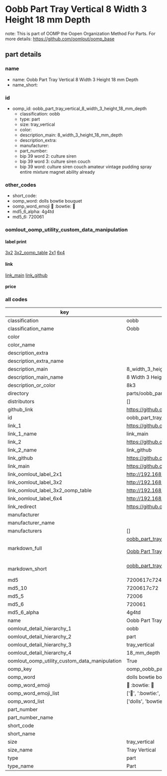 # Oobb Part Tray Vertical 8 Width 3 Height 18 mm Depth  

note: This is part of OOMP the Oopen Organization Method For Parts. For more details: https://github.com/oomlout/oomp_base

##  part details
  







### name
* name: Oobb Part Tray Vertical 8 Width 3 Height 18 mm Depth
* name_short: 
### id
* oomp_id: oobb_part_tray_vertical_8_width_3_height_18_mm_depth
  * classification: oobb
  * type: part
  * size: tray_vertical
  * color: 
  * description_main: 8_width_3_height_18_mm_depth
  * description_extra: 
  * manufacturer: 
  * part_number: 
  * bip 39 word 2: culture siren
  * bip 39 word 3: culture siren couch
  * bip 39 word: culture siren couch amateur vintage pudding spray entire mixture magnet ability already

### other_codes
* short_code: 
* oomp_word: dolls bowtie bouquet
* oomp_word_emoji :dolls: :bowtie: :bouquet:
* md5_6_alpha: 4g4td
* md5_6: 720061






### oomlout_oomp_utility_custom_data_manipulation
#### label print
[3x2](http://192.168.1.245:1112/?label=oomp%204g4td)
[3x2_oomp_table](http://192.168.1.108:1112/?label=oomp%204g4td)
[2x1](http://192.168.1.242:1112/?label=oomp%204g4td)
[6x4](http://192.168.1.55:1112/?label=oomp%204g4td)    

#### link

[link_main](https://github.com/oomlout/oomlout_oomp_version_1_messy/tree/main/parts/oobb_part_tray_vertical_8_width_3_height_18_mm_depth) [link_github](https://github.com/oomlout/oomlout_oomp_version_1_messy/tree/main/parts/oobb_part_tray_vertical_8_width_3_height_18_mm_depth)                             

#### price







### all codes 
| key | value |  
| --- | --- |  
| classification | oobb |  
| classification_name | Oobb |  
| color |  |  
| color_name |  |  
| description_extra |  |  
| description_extra_name |  |  
| description_main | 8_width_3_height_18_mm_depth |  
| description_main_name | 8 Width 3 Height 18 mm Depth |  
| description_or_color | 8k3 |  
| directory | parts/oobb_part_tray_vertical_8_width_3_height_18_mm_depth |  
| distributors | [] |  
| github_link | https://github.com/oomlout/oomlout_oomp_part_src/tree/main/parts/oobb_part_tray_vertical_8_width_3_height_18_mm_depth |  
| id | oobb_part_tray_vertical_8_width_3_height_18_mm_depth |  
| link_1 | https://github.com/oomlout/oomlout_oomp_version_1_messy/tree/main/parts/oobb_part_tray_vertical_8_width_3_height_18_mm_depth |  
| link_1_name | link_main |  
| link_2 | https://github.com/oomlout/oomlout_oomp_version_1_messy/tree/main/parts/oobb_part_tray_vertical_8_width_3_height_18_mm_depth |  
| link_2_name | link_github |  
| link_github | https://github.com/oomlout/oomlout_oomp_version_1_messy/tree/main/parts/oobb_part_tray_vertical_8_width_3_height_18_mm_depth |  
| link_main | https://github.com/oomlout/oomlout_oomp_version_1_messy/tree/main/parts/oobb_part_tray_vertical_8_width_3_height_18_mm_depth |  
| link_oomlout_label_2x1 | http://192.168.1.242:1112/?label=oomp%204g4td |  
| link_oomlout_label_3x2 | http://192.168.1.245:1112/?label=oomp%204g4td |  
| link_oomlout_label_3x2_oomp_table | http://192.168.1.108:1112/?label=oomp%204g4td |  
| link_oomlout_label_6x4 | http://192.168.1.55:1112/?label=oomp%204g4td |  
| link_redirect | https://github.com/oomlout/oomlout_oomp_version_1_messy/tree/main/parts/oobb_part_tray_vertical_8_width_3_height_18_mm_depth |  
| manufacturer |  |  
| manufacturer_name |  |  
| manufacturers | [] |  
| markdown_full | [oobb_part_tray_vertical_8_width_3_height_18_mm_depth](none)<br>[](none)<br>[Oobb Part Tray Vertical 8 Width 3 Height 18 Mm Depth](none)<br><br> |  
| markdown_short | [oobb_part_tray_vertical_8_width_3_height_18_mm_depth](none)<br><br> |  
| md5 | 7200617c724b9a5eb4fa107a61f259ac |  
| md5_10 | 7200617c72 |  
| md5_5 | 72006 |  
| md5_6 | 720061 |  
| md5_6_alpha | 4g4td |  
| name | Oobb Part Tray Vertical 8 Width 3 Height 18 mm Depth |  
| oomlout_detail_hierarchy_1 | oobb |  
| oomlout_detail_hierarchy_2 | part |  
| oomlout_detail_hierarchy_3 | tray_vertical |  
| oomlout_detail_hierarchy_4 | 18_mm_depth |  
| oomlout_oomp_utility_custom_data_manipulation | True |  
| oomp_key | oomp_oobb_part_tray_vertical_8_width_3_height_18_mm_depth |  
| oomp_word | dolls bowtie bouquet |  
| oomp_word_emoji | :dolls: :bowtie: :bouquet: |  
| oomp_word_emoji_list | [':dolls:', ':bowtie:', ':bouquet:'] |  
| oomp_word_list | ['dolls', 'bowtie', 'bouquet'] |  
| part_number |  |  
| part_number_name |  |  
| short_code |  |  
| short_name |  |  
| size | tray_vertical |  
| size_name | Tray Vertical |  
| type | part |  
| type_name | Part |  
